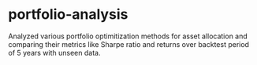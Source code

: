 # portfolio-analysis
Analyzed various portfolio optimitization methods for asset allocation and comparing their metrics like Sharpe ratio and returns over backtest period of 5 years with unseen data.
